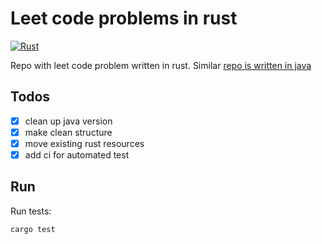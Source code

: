# Leet code problems in rust

[![Rust](https://github.com/Mishco/leet-code-problems-rust/actions/workflows/rust.yml/badge.svg)](https://github.com/Mishco/leet-code-problems-rust/actions/workflows/rust.yml)

Repo with leet code problem written in rust. Similar [repo is written in java](https://github.com/Mishco/leet-code-problems)

## Todos

- [X] clean up java version
- [X] make clean structure
- [x] move existing rust resources
- [X] add ci for automated test

## Run

Run tests:

```bash
cargo test
```
